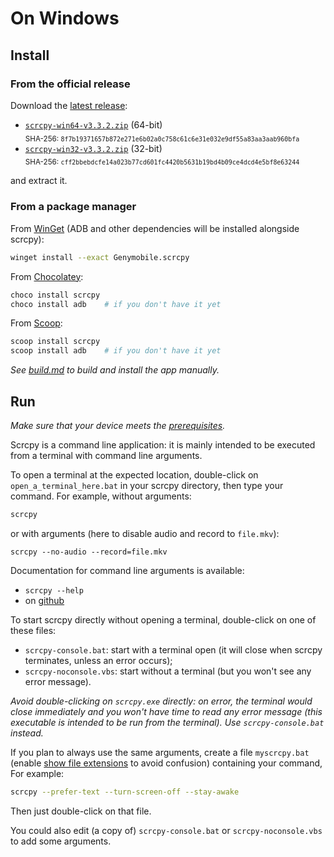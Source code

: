 # On Windows

## Install

### From the official release

Download the [latest release]:

 - [`scrcpy-win64-v3.3.2.zip`][direct-win64] (64-bit)  
   <sub>SHA-256: `8f7b19371657b872e271e6b02a0c758c61c6e31e032e9df55a83aa3aab960bfa`</sub>
 - [`scrcpy-win32-v3.3.2.zip`][direct-win32] (32-bit)  
   <sub>SHA-256: `cff2bbebdcfe14a023b77cd601fc4420b5631b19bd4b09ce4dcd4e5bf8e63244`</sub>

[latest release]: https://github.com/Genymobile/scrcpy/releases/latest
[direct-win64]: https://github.com/Genymobile/scrcpy/releases/download/v3.3.2/scrcpy-win64-v3.3.2.zip
[direct-win32]: https://github.com/Genymobile/scrcpy/releases/download/v3.3.2/scrcpy-win32-v3.3.2.zip

and extract it.


### From a package manager

From [WinGet] (ADB and other dependencies will be installed alongside scrcpy):

```bash
winget install --exact Genymobile.scrcpy
```

From [Chocolatey]:

```bash
choco install scrcpy
choco install adb    # if you don't have it yet
```

From [Scoop]:

```bash
scoop install scrcpy
scoop install adb    # if you don't have it yet
```

[WinGet]: https://github.com/microsoft/winget-cli
[Chocolatey]: https://chocolatey.org/
[Scoop]: https://scoop.sh

_See [build.md](build.md) to build and install the app manually._


## Run

_Make sure that your device meets the [prerequisites](/README.md#prerequisites)._

Scrcpy is a command line application: it is mainly intended to be executed from
a terminal with command line arguments.

To open a terminal at the expected location, double-click on
`open_a_terminal_here.bat` in your scrcpy directory, then type your command. For
example, without arguments:

```bash
scrcpy
```

or with arguments (here to disable audio and record to `file.mkv`):

```
scrcpy --no-audio --record=file.mkv
```

Documentation for command line arguments is available:
 - `scrcpy --help`
 - on [github](/README.md)

To start scrcpy directly without opening a terminal, double-click on one of
these files:
 - `scrcpy-console.bat`: start with a terminal open (it will close when scrcpy
   terminates, unless an error occurs);
 - `scrcpy-noconsole.vbs`: start without a terminal (but you won't see any error
   message).

_Avoid double-clicking on `scrcpy.exe` directly: on error, the terminal would
close immediately and you won't have time to read any error message (this
executable is intended to be run from the terminal). Use `scrcpy-console.bat`
instead._

If you plan to always use the same arguments, create a file `myscrcpy.bat`
(enable [show file extensions] to avoid confusion) containing your command, For
example:

```bash
scrcpy --prefer-text --turn-screen-off --stay-awake
```

[show file extensions]: https://www.howtogeek.com/205086/beginner-how-to-make-windows-show-file-extensions/

Then just double-click on that file.

You could also edit (a copy of) `scrcpy-console.bat` or `scrcpy-noconsole.vbs`
to add some arguments.
